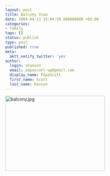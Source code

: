 ```yaml
---
layout: post
title: Balcony View
date: 2004-04-13 15:04:58.000000000 +02:00
categories:
- family
tags: []
status: publish
type: post
published: true
meta:
  aktt_notify_twitter: 'yes'
author:
  login: shanson
  email: papascott-wp@gmail.com
  display_name: PapaScott
  first_name: Scott
  last_name: Hanson
---
```

<p><img alt="balcony.jpg" src="https://www.papascott.de/wordpress/wp-content/uploads/2004/04/balcony.jpg" width="320" height="240" border="0" /></p>
